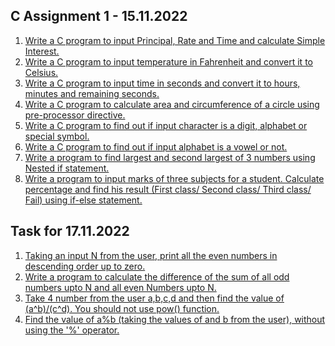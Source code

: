 C Assignment 1 - 15.11.2022
-------------------------------


1. [Write a C program to input Principal, Rate and Time and calculate Simple Interest.](https://github.com/noobshubham/C-Assignment-15.11.2022/blob/master/simple_intrest.c)
2. [Write a C program to input temperature in Fahrenheit and convert it to Celsius.](https://github.com/noobshubham/C-Assignment-15.11.2022/blob/master/convert_temps.c)
3. [Write a C program to input time in seconds and convert it to hours, minutes and remaining seconds.](https://github.com/noobshubham/C-Assignment-15.11.2022/blob/master/convert_time.c)
4. [Write a C program to calculate area and circumference of a circle using pre-processor directive.](https://github.com/noobshubham/C-Assignment-15.11.2022/blob/master/circle_area_circumferance.c)
5. [Write a C program to find out if input character is a digit, alphabet or special symbol.](https://github.com/noobshubham/C-Assignment-15.11.2022/blob/master/recognize_char.c)
6. [Write a C program to find out if input alphabet is a vowel or not.](https://github.com/noobshubham/C-Assignment-15.11.2022/blob/master/vowels_check.c)
7. [Write a program to find largest and second largest of 3 numbers using Nested if statement.](https://github.com/noobshubham/C-Assignment-15.11.2022/blob/master/find_largest.c)
8. [Write a program to input marks of three subjects for a student. Calculate percentage and find his result (First class/ Second class/ Third class/ Fail) using if-else statement.](https://github.com/noobshubham/C-Assignment-15.11.2022/blob/master/cal_percentage.c)


Task for 17.11.2022
---------------------------

1. [Taking an input N from the user, print all the even numbers in descending order up to zero.](https://github.com/noobshubham/C-Assignment-15.11.2022/blob/master/Task%20for%2017.11.22/desc_even_number.c)
2. [Write a program to calculate the difference of the sum of all odd numbers upto N and all even Numbers upto N.](https://github.com/noobshubham/C-Assignment-15.11.2022/blob/master/Task%20for%2017.11.22/sum_of_odd_even.c)
3. [Take 4 number from the user a,b,c,d and then find the value of (a^b)/(c^d). You should not use pow() function.](https://github.com/noobshubham/C-Assignment-15.11.2022/blob/master/Task%20for%2017.11.22/alt_of_pow.c)
4. [Find the value of a%b (taking the values of and b from the user), without using the '%' operator.](https://github.com/noobshubham/C-Assignment-15.11.2022/blob/master/Task%20for%2017.11.22/find_value_of_a_mod_b.c)